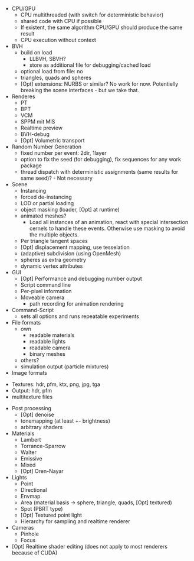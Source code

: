 
* CPU/GPU
  - CPU multithreaded (with switch for deterministic behavior)
  - shared code with CPU if possible
  - If existent, the same algorithm CPU/GPU should produce the same result
  - CPU execution without context
* BVH
  - build on load
    - LLBVH, SBVH?
    - store as additional file for debugging/cached load
  - optional load from file: no
  - triangles, quads and spheres
  - [Opt] extensions: NURBS or similar? No work for now. Potentielly breaking the scene interfaces - but we take that.
* Renderes
  - PT
  - BPT
  - VCM
  - SPPM mit MIS
  - Realtime preview
  - BVH-debug
  - [Opt] Volumetric transport
* Random Number Generation
  - fixed number per event: 2dir, 1layer
  - option to fix the seed (for debugging), fix sequences for any work package
  - thread dispatch with deterministic assignments (same results for same seed)? - Not necessary
* Scene
  - Instancing
  - forced de-instancing
  - LOD or partial loading
  - object masking (loader, [Opt] at runtime)
  - animated meshes?
    - Load all instances of an animation, react with special intersection cernels to handle these events. Otherwise use masking to avoid the multiple objects.
  - Per triangle tangent spaces
  - [Opt] displacement mapping, use tesselation
  - (adaptive) subdivision (using OpenMesh)
  - spheres as extra geometry
  - dynamic vertex attributes
* GUI
  - [Opt] Performance and debugging number output
  - Script command line
  - Per-pixel information
  - Moveable camera
    - path recording for animation rendering
* Command-Script
  - sets all options and runs repeatable experiments
* File formats
  - own
    - readable materials
    - readable lights
    - readable camera
    - binary meshes
  - others?
  - simulation output (particle mixtures)
*  Image formats
  - Textures: hdr, pfm, ktx, png, jpg, tga
  - Output: hdr, pfm
  - multitexture files
* Post processing
  - [Opt] denoise
  - tonemapping (at least +- brightness)
  - arbitrary shaders
* Materials
  - Lambert
  - Torrance-Sparrow
  - Walter
  - Emissive
  - Mixed
  - [Opt] Oren-Nayar
* Lights
  - Point
  - Directional
  - Envmap
  - Area (material basis -> sphere, triangle, quads, [Opt] textured)
  - Spot (PBRT type)
  - [Opt] Textured point light
  - Hierarchy for sampling and realtime renderer
* Cameras
  - Pinhole
  - Focus
* [Opt] Realtime shader editing (does not apply to most renderers because of CUDA)